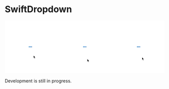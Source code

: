 # SwiftDropdown

![Preview](https://github.com/fabiogiolito/SwiftDropdown/blob/master/assets/preview.gif?raw=true)

Development is still in progress.
